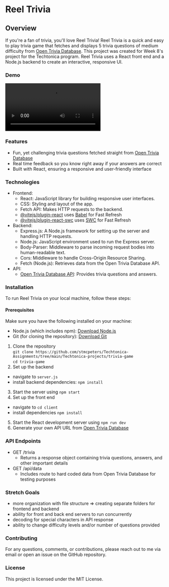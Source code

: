 # Reel Trivia 
## Overview
If you're a fan of trivia, you'll love Reel Trivia! Reel Trivia is a quick and easy to play trivia game that fetches and displays 5 trivia questions of medium difficulty from [Open Trivia Database](https://opentdb.com/api_config.php). This project was created for Week 8's project for the Techtonica program. Reel Trivia uses a React front end and a Node.js backend to create an interactive, responsive UI.

### Demo
![Reel Trivia Demo](https://github.com/stmcpeters/Techtonica-Assignments/blob/main/Techtonica-projects/trivia-game/Imgur%20video.mp4)
### Features
- Fun, yet challenging trivia questions fetched straight from [Open Trivia Database](https://opentdb.com/api_config.php)
- Real time feedback so you know right away if your answers are correct
- Built with React, ensuring a responsive and user-friendly interface
### Technologies
- Frontend:
  - React: JavaScript library for building responsive user interfaces.
  - CSS: Styling and layout of the app.
  - Fetch API: Makes HTTP requests to the backend.
  - [@vitejs/plugin-react](https://github.com/vitejs/vite-plugin-react/blob/main/packages/plugin-react/README.md) uses [Babel](https://babeljs.io/) for Fast Refresh
  - [@vitejs/plugin-react-swc](https://github.com/vitejs/vite-plugin-react-swc) uses [SWC](https://swc.rs/) for Fast Refresh
- Backend:
  - Express.js: A Node.js framework for setting up the server and handling HTTP requests.
  - Node.js: JavaScript environment used to run the Express server.
  - Body-Parser: Middleware to parse incoming request bodies into human-readable text.
  - Cors: Middleware to handle Cross-Origin Resource Sharing.
  - Fetch (Node.js): Retrieves data from the Open Trivia Database API.
- API:
  - [Open Trivia Database API](https://opentdb.com/api_config.php): Provides trivia questions and answers.
### Installation
To run Reel Trivia on your local machine, follow these steps:
#### Prerequisites
Make sure you have the following installed on your machine:
- Node.js (which includes npm): [Download Node.js](https://nodejs.org/en/download/package-manager)
- Git (for cloning the repository): [Download Git](https://git-scm.com/downloads)
1. Clone the repository <br>
   `git clone https://github.com/stmcpeters/Techtonica-Assignments/tree/main/Techtonica-projects/trivia-game`
   <br>
   `cd trivia-game`
2. Set up the backend
- navigate to `server.js`
- install backend dependencies: `npm install`
3. Start the server using `npm start`
4. Set up the front end
- navigate to `cd client`
- install dependencies `npm install`
5. Start the React development server using `npm run dev`
5. Generate your own API URL from [Open Trivia Database](https://opentdb.com/api_config.php)
### API Endpoints
- GET /trivia
  - Returns a response object containing trivia questions, answers, and other important details
- GET /api/data
  - Includes route to hard coded data from Open Trivia Database for testing purposes
### Stretch Goals
- more organization with file structure => creating separate folders for frontend and backend
- ability for front and back end servers to run concurrently
- decoding for special characters in API response
- ability to change difficulty levels and/or number of questions provided
### Contributing
For any questions, comments, or contributions, please reach out to me via email or open an issue on the GitHub repository.
### License
This project is licensed under the MIT License.

